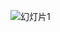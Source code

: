 ![幻灯片1](https://user-images.githubusercontent.com/97519158/148963343-dc330d28-9cdd-4acf-978c-4a79a4247114.jpg)

